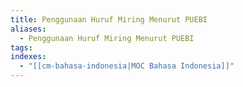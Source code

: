 ```yaml
---
title: Penggunaan Huruf Miring Menurut PUEBI
aliases:
  - Penggunaan Huruf Miring Menurut PUEBI
tags: 
indexes:
  - "[[cm-bahasa-indonesia|MOC Bahasa Indonesia]]"
---
```


